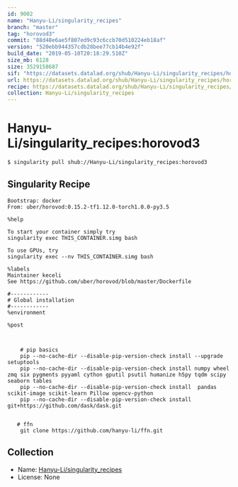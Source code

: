 ```yaml
---
id: 9002
name: "Hanyu-Li/singularity_recipes"
branch: "master"
tag: "horovod3"
commit: "88d48e6ae5f807ed9c93c6ccb70d510224eb18af"
version: "520ebb944357cdb28bee77cb14b4e92f"
build_date: "2019-05-10T20:18:29.510Z"
size_mb: 6128
size: 3529158687
sif: "https://datasets.datalad.org/shub/Hanyu-Li/singularity_recipes/horovod3/2019-05-10-88d48e6a-520ebb94/520ebb944357cdb28bee77cb14b4e92f.simg"
url: https://datasets.datalad.org/shub/Hanyu-Li/singularity_recipes/horovod3/2019-05-10-88d48e6a-520ebb94/
recipe: https://datasets.datalad.org/shub/Hanyu-Li/singularity_recipes/horovod3/2019-05-10-88d48e6a-520ebb94/Singularity
collection: Hanyu-Li/singularity_recipes
---
```


# Hanyu-Li/singularity_recipes:horovod3

```bash
$ singularity pull shub://Hanyu-Li/singularity_recipes:horovod3
```

## Singularity Recipe

```singularity
Bootstrap: docker
From: uber/horovod:0.15.2-tf1.12.0-torch1.0.0-py3.5 

%help

To start your container simply try
singularity exec THIS_CONTAINER.simg bash

To use GPUs, try
singularity exec --nv THIS_CONTAINER.simg bash

%labels
Maintainer keceli
See https://github.com/uber/horovod/blob/master/Dockerfile

#------------
# Global installation
#------------
%environment
    
%post
    
 

    # pip basics
    pip --no-cache-dir --disable-pip-version-check install --upgrade setuptools 
    pip --no-cache-dir --disable-pip-version-check install numpy wheel zmq six pygments pyyaml cython gputil psutil humanize h5py tqdm scipy seaborn tables
    pip --no-cache-dir --disable-pip-version-check install  pandas scikit-image scikit-learn Pillow opencv-python
    pip --no-cache-dir --disable-pip-version-check install git+https://github.com/dask/dask.git
    
  
   # ffn
    git clone https://github.com/hanyu-li/ffn.git
```

## Collection

 - Name: [Hanyu-Li/singularity_recipes](https://github.com/Hanyu-Li/singularity_recipes)
 - License: None


